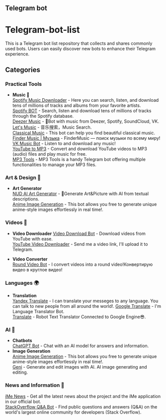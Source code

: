 ## Telegram bot
# Telegram-bot-list
This is a Telegram bot list repository that collects and shares commonly used bots. Users can easily discover new bots to enhance their Telegram experience.

## Categories

### Practical Tools

- **Music 🎵**  
  [Spotify Music Downloader](https://t.me/spotify_downloa_bot) - Here you can search, listen, and download tens of millions of tracks and albums from your favorite artists.  
  [Spotify BOT](https://t.me/spotify_to_mp3_bot) - Search, listen and download tens of millions of tracks through the Spotify database.  
  [Deezer Music](https://telegram.me/DeezerMusicBot) - 🤖Bot with music from Deezer, Spotify, SoundCloud, VK.  
  [Let's Music](https://telegram.me/VmomoVBot) - 音乐搜索，Music Search.  
  [Classical Music](https://telegram.me/music) - This bot can help you find beautiful classical music.  
  [Finder Music | Музыка](https://telegram.me/fmusbot) - FinderMusic — поиск музыки по всему миру!  
  [VK Music Bot](https://telegram.me/vkmusic_bot) - Listen to and download any music!   
  [YouTube to MP3](https://t.me/convert_youtube_to_mp3_bot) - Convert and download YouTube videos to MP3 (audio) files and play music for free.    
  [MP3 Tools](https://t.me/mp3toolsbot) - MP3 Tools is a handy Telegram bot offering multiple functionalities to manage your MP3 files.    

### Art & Design 🎨

- **Art Generator**  
  [NUD AI Art Generator](https://t.me/NUD_AI_Art_generator_bot) - 🤖Generate Art&Picture with AI from textual descriptions.  
  [Anime Image Generation](https://t.me/AnimeArtGenBot) - This bot allows you free to generate unique anime-style images effortlessly in real time!.  

### Videos 🎥

- **Video Downloader**
  [Video Download Bot](https://t.me/youtube_video_downloader_bot) - Download videos from YouTube with ease.  
  [YouTube Video Downloader](https://t.me/VideoDownloadBot) - Send me a video link, I'll upload it to Telegram.

- **Video Converter**  
  [Round Video Bot](https://t.me/roundvideobot) - I convert videos into a round video!Конвертирую видео в круглое видео!
  

### Languages 🌍

- **Translation**  
  [Yandex Translate](https://t.me/YTranslateBot) - I can translate your messeges to any language. You can talk to new people from all around the world!.
  [Google Translate](https://t.me/TranslateBoT) - I'm Language Translator Bot.  
  [Translate](https://t.me/Full_Translatebot) - Robot Text Translator Connected to Google Engine😎.    

### AI 🤖

- **Chatbots**  
  [ChatGPT Bot](https://t.me/chatgpt_bot) - Chat with an AI model for answers and information.  
- **Image Generation**  
  [Anime Image Generation](https://t.me/AnimeArtGenBot) - This bot allows you free to generate unique anime-style images effortlessly in real time!.  
  [Geni](https://t.me/genipicbot) - Generate and edit images with Al. AI image generating and editing.
  

### News and Information 📰
  [iMe News](https://t.me/iMe_news_bot) - Get all the latest news about the project and the iMe application in our official bot.  
  [StackOverflow Q&A Bot](https://t.me/stackoverflow_telegram_bot) - Find public questions and answers (Q&A) on the world's largest online community for developers (Stack Overflow).
